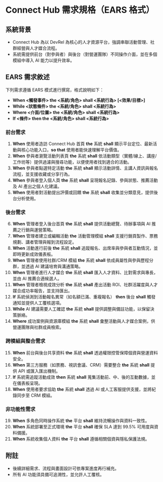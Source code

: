 # Connect Hub 需求規格（EARS 格式）

## 系統背景
- Connect Hub 為以 DevRel 為核心的人才資源平台，強調串聯活動管理、社群經營與人才媒合流程。
- 系統需提供前台（對參與者）與後台（對營運團隊）不同操作介面，並在多個模組中導入 AI 能力以提升效率。

## EARS 需求敘述
下列需求遵循 EARS 模式進行撰寫，格式說明如下：
- **When <觸發事件> the <系統/角色> shall <系統行為> [<效果/目標>]**
- **While <狀態條件> the <系統/角色> shall <系統行為>**
- **Where <介面/位置> the <系統/角色> shall <系統行為>**
- **If <條件> then the <系統/角色> shall <系統行為>**

### 前台需求
1. **When** 使用者造訪 Connect Hub 首頁 **the** 系統 **shall** 顯示平台定位、最新活動與核心功能入口，**so that** 使用者能快速理解平台價值。
2. **When** 參與者瀏覽活動列表頁 **the** 系統 **shall** 依活動類型（實體/線上、講座/工作坊等）提供過濾與搜尋功能，以便使用者找到適合的活動。
3. **When** 參與者點選特定活動 **the** 系統 **shall** 顯示活動詳情、主講人資訊與報名流程，並支援收藏或分享行為。
4. **When** 參與者登入個人頁 **the** 系統 **shall** 呈現報名記錄、參與狀態、推薦活動及 AI 產出之個人化建議。
5. **When** 使用者對活動提出評價或回饋 **the** 系統 **shall** 收集並分類意見，提供後台分析使用。

### 後台需求
6. **When** 管理者登入後台首頁 **the** 系統 **shall** 提供活動總覽、待辦事項與 AI 推薦之行銷與運營策略。
7. **When** 管理者建立或編輯活動 **the** 活動管理模組 **shall** 支援行銷頁製作、票務規劃、講者管理與報到流程設定。
8. **When** 活動進行前後 **the** 系統 **shall** 追蹤報名、出席率與參與者互動情況，並即時更新成效儀表板。
9. **When** 管理者使用社群/CRM 模組 **the** 系統 **shall** 依成員屬性與參與歷程分群，並透過 AI 建議培育與溝通策略。
10. **When** 管理者進行人才媒合 **the** 系統 **shall** 匯入人才資料、比對需求與專長，並由 AI 推薦合適候選人。
11. **When** 管理者檢視成效分析 **the** 系統 **shall** 產出活動 ROI、社群活躍度與人才媒合成功率報告，並支持匯出。
12. **If** 系統偵測到活動報名異常（如名額已滿、重複報名） **then** 後台 **shall** 觸發通知並提供人工覆核選項。
13. **While** AI 建議需要人工確認 **the** 系統 **shall** 提供調整與備註功能，以保留決策脈絡。
14. **Where** 成功案例與資源庫模組 **the** 系統 **shall** 彙整活動與人才媒合案例，供營運團隊與社群成員檢索。

### 跨模組與整合需求
15. **When** 前台與後台共享資料 **the** 系統 **shall** 透過權限控管保障個資與營運資料安全。
16. **When** 第三方服務（如票務、視訊會議、CRM）需要整合 **the** 系統 **shall** 提供 API 或匯入匯出機制。
17. **If** 系統需追蹤活動成效 **then** 系統 **shall** 蒐集活動前、中、後的互動數據，並在儀表板呈現。
18. **When** 使用者要求協助 **the** 系統 **shall** 透過 AI 或人工客服提供支援，並將紀錄同步至 CRM 模組。

### 非功能性需求
19. **When** 多角色同時操作系統 **the** 平台 **shall** 維持流暢操作與資料一致性。
20. **When** 系統部署至正式環境 **the** 平台 **shall** 確保 SLA 達到 99.5% 可用度與資料備援。
21. **When** 系統收集個人資料 **the** 平台 **shall** 遵循相關個資與隱私保護法規。

## 附註
- 後續詳細需求、流程與畫面設計可依專案進度再行補充。
- 所有 AI 功能須具備可追溯性，並允許人工覆核。

